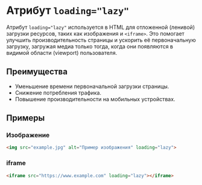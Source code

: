 # Атрибут `loading="lazy"`

Атрибут `loading="lazy"` используется в HTML для отложенной (ленивой) загрузки ресурсов, таких как изображения и `<iframe>`. Это помогает улучшить производительность страницы и ускорить её первоначальную загрузку, загружая медиа только тогда, когда они появляются в видимой области (viewport) пользователя.

## Преимущества
- Уменьшение времени первоначальной загрузки страницы.
- Снижение потребления трафика.
- Повышение производительности на мобильных устройствах.

## Примеры

### Изображение
```html
<img src="example.jpg" alt="Пример изображения" loading="lazy">
```
### iframe
```html
<iframe src="https://www.example.com" loading="lazy"></iframe>
```
